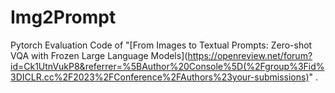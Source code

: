 # Img2Prompt

Pytorch Evaluation Code of "[From Images to Textual Prompts: Zero-shot VQA with Frozen Large Language Models](https://openreview.net/forum?id=Ck1UtnVukP8&referrer=%5BAuthor%20Console%5D(%2Fgroup%3Fid%3DICLR.cc%2F2023%2FConference%2FAuthors%23your-submissions)" .
